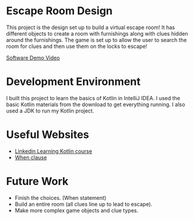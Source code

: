 # Escape Room Design

This project is the design set up to build a virtual escape room! It has different objects to create a room with furnishings along with clues hidden around the furnishings. The game is set up to allow the user to search the room for clues and then use them on the locks to escape! 

[Software Demo Video](https://youtu.be/eKCsjeqH-D4)

# Development Environment

I built this project to learn the basics of Kotlin in IntelliJ IDEA. I used the basic Kotlin materials from the download to get everything running. I also used a JDK to run my Kotlin project.

# Useful Websites

- [Linkedin Learning Kotlin course](https://www.linkedin.com/learning/kotlin-essential-training-functions-collections-and-i-o/basic-functions-14802632?u=2153100)
- [When clause](https://www.baeldung.com/kotlin/when)

# Future Work

- Finish the choices. (When statement)
- Build an entire room (all clues line up to lead to escape).
- Make more complex game objects and clue types.
